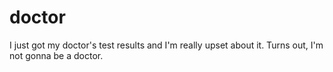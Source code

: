 # doctor
 I just got my doctor's test results and I'm really upset about it. Turns out, I'm not gonna be a doctor.
